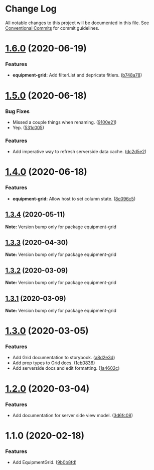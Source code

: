 # Change Log

All notable changes to this project will be documented in this file.
See [Conventional Commits](https://conventionalcommits.org) for commit guidelines.

# [1.6.0](https://git.faithlife.dev/Logos/FaithlifeEquipment/compare/equipment-grid@1.5.0...equipment-grid@1.6.0) (2020-06-19)


### Features

* **equipment-grid:** Add filterList and depricate fitlers. ([b748a78](https://git.faithlife.dev/Logos/FaithlifeEquipment/commits/b748a78b45086000984acd7c69b6084ef806d2ce))





# [1.5.0](https://git.faithlife.dev/Logos/FaithlifeEquipment/compare/equipment-grid@1.4.0...equipment-grid@1.5.0) (2020-06-18)


### Bug Fixes

* Missed a couple things when renaming. ([9100e21](https://git.faithlife.dev/Logos/FaithlifeEquipment/commits/9100e21f16fbe16fad2b3b83e7a978ae6357fe9c))
* Yep. ([531c005](https://git.faithlife.dev/Logos/FaithlifeEquipment/commits/531c005926c9cb20dd1680922e77b25fdbd3d016))


### Features

* Add imperative way to refresh serverside data cache. ([dc2d5e2](https://git.faithlife.dev/Logos/FaithlifeEquipment/commits/dc2d5e2fcab7a622e9b85f0576c45e228aa252f6))





# [1.4.0](https://git.faithlife.dev/Logos/FaithlifeEquipment/compare/equipment-grid@1.3.4...equipment-grid@1.4.0) (2020-06-18)


### Features

* **equipment-grid:** Allow host to set column state. ([8c096c5](https://git.faithlife.dev/Logos/FaithlifeEquipment/commits/8c096c5725012f39ee81ce74dcce9f20c1b52ec6))





## [1.3.4](https://git.faithlife.dev/Logos/FaithlifeEquipment/compare/equipment-grid@1.3.3...equipment-grid@1.3.4) (2020-05-11)

**Note:** Version bump only for package equipment-grid





## [1.3.3](https://git.faithlife.dev/Logos/FaithlifeEquipment/compare/equipment-grid@1.3.2...equipment-grid@1.3.3) (2020-04-30)

**Note:** Version bump only for package equipment-grid





## [1.3.2](https://git.faithlife.dev/Logos/FaithlifeEquipment/compare/equipment-grid@1.3.1...equipment-grid@1.3.2) (2020-03-09)

**Note:** Version bump only for package equipment-grid





## [1.3.1](https://git.faithlife.dev/Logos/FaithlifeEquipment/compare/equipment-grid@1.3.0...equipment-grid@1.3.1) (2020-03-09)

**Note:** Version bump only for package equipment-grid





# [1.3.0](https://git.faithlife.dev/Logos/FaithlifeEquipment/compare/equipment-grid@1.2.0...equipment-grid@1.3.0) (2020-03-05)


### Features

* Add Grid documentation to storybook. ([a8d2e3d](https://git.faithlife.dev/Logos/FaithlifeEquipment/commits/a8d2e3da97091e87957097c1c7351e7f3f24e679))
* Add prop types to Grid docs. ([1cb0836](https://git.faithlife.dev/Logos/FaithlifeEquipment/commits/1cb083650968af90e3750c27d03f91ab992c66e1))
* Add serverside docs and edit formatting. ([1a4602c](https://git.faithlife.dev/Logos/FaithlifeEquipment/commits/1a4602c7a95d47b21427e698e18b456d3357610d))





# [1.2.0](https://git.faithlife.dev/Logos/FaithlifeEquipment/compare/equipment-grid@1.1.0...equipment-grid@1.2.0) (2020-03-04)


### Features

* Add documentation for server side view model. ([3d6fc08](https://git.faithlife.dev/Logos/FaithlifeEquipment/commits/3d6fc087aed4916e25baa048ccc4ead9f8dee96f))





# 1.1.0 (2020-02-18)


### Features

* Add EquipmentGrid. ([9b0b8fd](https://git.faithlife.dev/Logos/FaithlifeEquipment/commits/9b0b8fd7282a4be8b50ccdb549b4e9813ce158b2))
